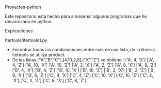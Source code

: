 Proyectos-python

Este repositorio está hecho para almacenar algunos programas que he desarrollado en python

Explicaciones:

Itertools/itertools1.py
- Encontrar todas las combinaciones entre más de una lista, de la librería itertools se utiliza product.
- De las listas ["A","B","C"],[4,10,2,8],["X","Z"] se obtiene : 
['A', 4, 'X']
['A', 4, 'Z']
['A', 10, 'X']
['A', 10, 'Z']
['A', 2, 'X']
['A', 2, 'Z']
['A', 8, 'X']
['A', 8, 'Z']
['B', 4, 'X']
['B', 4, 'Z']
['B', 10, 'X']
['B', 10, 'Z']
['B', 2, 'X']
['B', 2, 'Z']
['B', 8, 'X']
['B', 8, 'Z']
['C', 4, 'X']
['C', 4, 'Z']
['C', 10, 'X']
['C', 10, 'Z']
['C', 2, 'X']
['C', 2, 'Z']
['C', 8, 'X']
['C', 8, 'Z']

